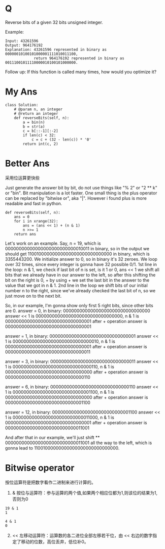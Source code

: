 #  Q
Reverse bits of a given 32 bits unsigned integer.

Example:
```
Input: 43261596
Output: 964176192
Explanation: 43261596 represented in binary as 00000010100101000001111010011100, 
             return 964176192 represented in binary as 00111001011110000010100101000000.
```
Follow up:
If this function is called many times, how would you optimize it?
# My Ans
```
class Solution:
    # @param n, an integer
    # @return an integer
    def reverseBits(self, n):
        a = bin(n)
        b = str(a)
        c = b[::-1][:-2]
        if len(c) < 32:
            c = c + (32 - len(c)) * '0'
        return int(c, 2)
```
# Better Ans
采用位运算更快些

Just generate the answer bit by bit, do not use things like "% 2" or "2 ** k" or "bin". Bit manipulation is a lot faster. One small thing is the plus operator can be replaced by "bitwise or", aka "|". However i found plus is more readable and fast in python.
```
def reverseBits(self, n):
    ans = 0
    for i in xrange(32):
        ans = (ans << 1) + (n & 1)
        n >>= 1
    return ans
```

Let's work on an example. Say, n = 19, which is 00000000000000000000000000010011 in binary, so in the output we should get 11001000000000000000000000000000 in binary, which is 3355443200.
We initialize answer to 0, so in binary it's 32 zeroes. We loop over 32 times, since every integer is gonna have 32 possible 0/1.
1st line in the loop: n & 1, we check if last bit of n is set, is it 1 or 0, ans << 1 we shift all bits that we already have in our answer to the left, so after this shifting the bit on the right is 0, + by using + we set the last bit in the answer to the value that we got in n & 1.
2nd line in the loop we shift bits of our initial number n to the right, since we've already checked the last bit of n, so we just move on to the next bit.

So, in our example, I'm gonna show only first 5 right bits, since other bits are 0.
answer = 0, in binary: 00000000000000000000000000000000
answer << 1 is 00000000000000000000000000000000, n & 1 is 00000000000000000000000000000001
after + operation answer is 00000000000000000000000000000001

answer = 1, in binary: 00000000000000000000000000000001
answer << 1 is 00000000000000000000000000000010, n & 1 is 00000000000000000000000000000001
after + operation answer is 00000000000000000000000000000011

answer = 3, in binary: 00000000000000000000000000000011
answer << 1 is 00000000000000000000000000000110, n & 1 is 00000000000000000000000000000000
after + operation answer is 00000000000000000000000000000110

answer = 6, in binary: 00000000000000000000000000000110
answer << 1 is 00000000000000000000000000001100, n & 1 is 00000000000000000000000000000000
after + operation answer is 00000000000000000000000000001100

answer = 12, in binary: 00000000000000000000000000001100
answer << 1 is 00000000000000000000000000011000, n & 1 is 00000000000000000000000000000001
after + operation answer is 00000000000000000000000000011001

And after that in our example, we'll just shift ** 00000000000000000000000000011001 all the way to the left, which is gonna lead to 11001000000000000000000000000000.

# Bitwise operator
按位运算符是把数字看作二进制来进行计算的。
1. & 按位与运算符：参与运算的两个值,如果两个相应位都为1,则该位的结果为1,否则为0
```
19 & 1
1

4 & 1
0
```

2. << 左移动运算符：运算数的各二进位全部左移若干位，由 << 右边的数字指定了移动的位数，高位丢弃，低位补0。	